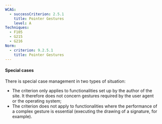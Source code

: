 ```yaml
---
WCAG:
  - successCriterion: 2.5.1
    title: Pointer Gestures
    level: A
Techniques:
  - F105
  - G215
  - G216
Norm:
  - criterion: 9.2.5.1
    title: Pointer Gestures
---
```


#### Special cases

There is special case management in two types of situation:

- The criterion only applies to functionalities set up by the author of the site. It therefore does not concern gestures required by the user agent or the operating system;
- The criterion does not apply to functionalities where the performance of a complex gesture is essential (executing the drawing of a signature, for example).
